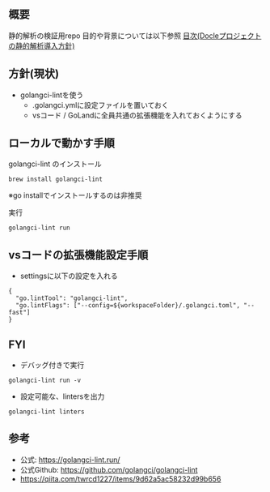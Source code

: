 ## 概要

静的解析の検証用repo
目的や背景については以下参照
[目次(Docleプロジェクトの静的解析導入方針)](https://schooinc.atlassian.net/wiki/spaces/ServiceDevelopment/pages/3375530243/Docle)


## 方針(現状)

- golangci-lintを使う
    - .golangci.ymlに設定ファイルを置いておく
    - vsコード / GoLandに全員共通の拡張機能を入れておくようにする


## ローカルで動かす手順

golangci-lint のインストール
```
brew install golangci-lint
```

※go installでインストールするのは非推奨


実行
```
golangci-lint run
```

## vsコードの拡張機能設定手順

- settingsに以下の設定を入れる
```
{
  "go.lintTool": "golangci-lint",
  "go.lintFlags": ["--config=${workspaceFolder}/.golangci.toml", "--fast"]
}
```


## FYI

- デバッグ付きで実行
```
golangci-lint run -v
```

- 設定可能な、lintersを出力
```
golangci-lint linters
```

## 参考
- 公式: https://golangci-lint.run/
- 公式Github: https://github.com/golangci/golangci-lint
- https://qiita.com/twrcd1227/items/9d62a5ac58232d99b656